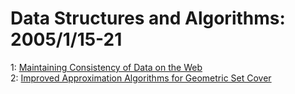 # Data Structures and Algorithms: 2005/1/15-21  
1: [Maintaining Consistency of Data on the Web](https://doi.org/10.48550/arXiv.cs/0501042)  
2: [Improved Approximation Algorithms for Geometric Set Cover](https://doi.org/10.48550/arXiv.cs/0501045)  